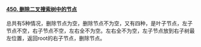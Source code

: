 #### [450. 删除二叉搜索树中的节点](https://leetcode.cn/problems/delete-node-in-a-bst/)

总共有5种情况，删除节点为空，删除节点不为空，又有四种，是叶子节点，左子节点不空，右子节点不空，左右全不为空。左右全不为空，左子节点放到右子树最左位置，返回root的右子节点，删除节点。
